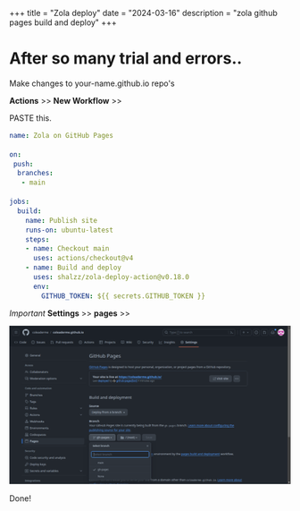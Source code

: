 +++
title = "Zola deploy"
date = "2024-03-16"
description = "zola github pages build and deploy"
+++

# After so many trial and errors..  

Make changes to your-name.github.io repo's  

**Actions** >> **New Workflow** >>  

PASTE this.  
```yaml
name: Zola on GitHub Pages

on: 
 push:
  branches:
   - main

jobs:
  build:
    name: Publish site
    runs-on: ubuntu-latest
    steps:
    - name: Checkout main
      uses: actions/checkout@v4
    - name: Build and deploy
      uses: shalzz/zola-deploy-action@v0.18.0
      env:
        GITHUB_TOKEN: ${{ secrets.GITHUB_TOKEN }}
```

*Important*  **Settings** >> **pages** >>  

![Settings Page](static/images/gh-pages.png)  

Done!